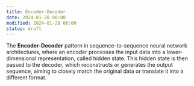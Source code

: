 ```yaml
---
title: Encoder-Decoder
date: 2024-01-28 00:00
modified: 2024-01-28 00:00
status: draft
---
```


The **Encoder-Decoder** pattern in sequence-to-sequence neural network architectures, where an encoder processes the input data into a lower-dimensional representation, called hidden state. This hidden state is then passed to the decoder, which reconstructs or generates the output sequence, aiming to closely match the original data or translate it into a different format. 